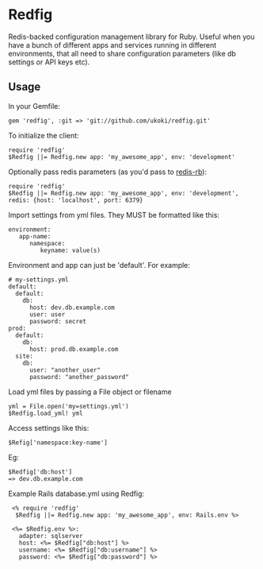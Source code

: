 Redfig
======

Redis-backed configuration management library for Ruby. Useful when you have a bunch of different apps and services running in different environments, that all need to share configuration parameters (like db settings or API keys etc).

## Usage

In your Gemfile:

    gem 'redfig', :git => 'git://github.com/ukoki/redfig.git'
    
To initialize the client:

    require 'redfig'
    $Redfig ||= Redfig.new app: 'my_awesome_app', env: 'development'
    
Optionally pass redis parameters (as you'd pass to [redis-rb](https://github.com/redis/redis-rb)):

    require 'redfig'
    $Redfig ||= Redfig.new app: 'my_awesome_app', env: 'development', redis: {host: 'localhost', port: 6379}

Import settings from yml files. They MUST be formatted like this:

    environment:
       app-name:
          namespace:
             keyname: value(s)
             
Environment and app can just be 'default'. For example:

    # my-settings.yml
    default:
      default:
        db:
          host: dev.db.example.com
          user: user
          password: secret
    prod:
      default:
        db:
          host: prod.db.example.com
      site:
        db:
          user: "another_user"
          password: "another_password"
    

Load yml files by passing a File object or filename

    yml = File.open('my=settings.yml')
    $Redfig.load_yml! yml

Access settings like this:

    $Refig['namespace:key-name']
    
Eg:

    $Redfig['db:host']
    => dev.db.example.com
    
Example Rails database.yml using Redfig:

     <% require 'redfig'
      $Redfig ||= Redfig.new app: 'my_awesome_app', env: Rails.env %>
    
     <%= $Redfig.env %>:
       adapter: sqlserver
       host: <%= $Redfig["db:host"] %>
       username: <%= $Redfig["db:username"] %>
       password: <%= $Redfig["db:password"] %>
    
